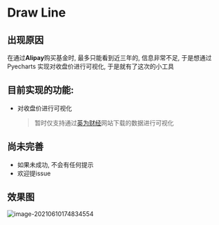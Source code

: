 # Draw Line
## 出现原因

在通过**Alipay**购买基金时, 最多只能看到近三年的, 信息非常不足, 于是想通过Pyecharts 实现对收盘价进行可视化, 于是就有了这次的小工具

## 目前实现的功能:

- 对收盘价进行可视化

	> 暂时仅支持通过[英为财经](https://cn.investing.com/)网站下载的数据进行可视化

## 尚未完善

- 如果未成功, 不会有任何提示
- 欢迎提issue

## 效果图

![image-20210610174834554](https://gitee.com/Zuckerberg_ng/mypicgo/raw/master/img/20210610174835.png)
